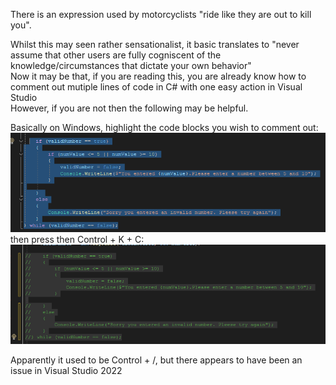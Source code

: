 There is an expression used by motorcyclists "ride like they are out to kill you".<br>
<p>Whilst this may seen rather sensationalist, it basic translates to "never assume that other users are fully cogniscent of the knowledge/circumstances that dictate your own behavior"<br>
Now it may be that, if you are reading this, you are already know how to comment out mutiple lines of code in C# with one easy action in Visual Studio<br>
However, if you are not then the following may be helpful.</p>
Basically on Windows, highlight the code blocks you wish to comment out:
<img class="image" src="/docs/assets/commentOut.png">
then press then Control + K + C:
<img class="image" src="/docs/assets/commentedOut.png">

Apparently it used to be Control + /, but there appears to have been an issue in Visual Studio 2022





